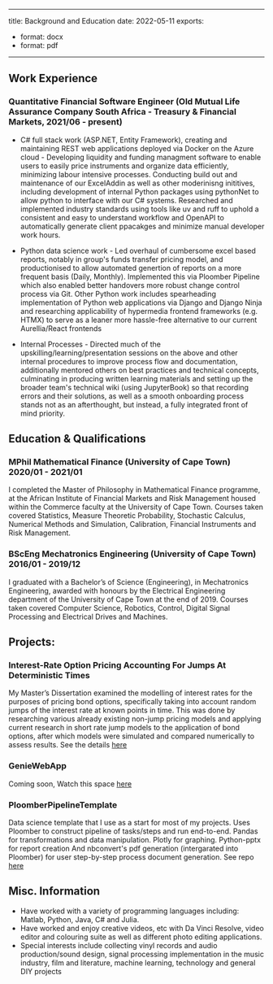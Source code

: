 
---
title: Background and Education 
date: 2022-05-11
exports:
  - format: docx
  - format: pdf
---







## Work Experience

### Quantitative Financial Software Engineer (Old Mutual Life Assurance Company South Africa - Treasury & Financial Markets, 2021/06 - present) 
* C# full stack work (ASP.NET, Entity Framework), creating and maintaining REST web applications deployed via Docker on the Azure cloud - Developing liquidity and funding managment software to enable users to easily price instruments and organize data efficiently, minimizing labour intensive processes. Conducting build out and maintenance of our ExcelAddin as well as other moderinisng inititives, including development of internal Python packages using pythonNet to allow python to interface with our C# systems. Researched and implemented industry standards using tools like uv and ruff to uphold a consistent and easy to understand workflow and OpenAPI to automatically generate client ppacakges and minimize manual developer work hours.

* Python data science work - Led overhaul of cumbersome excel based reports, notably in group's funds transfer pricing model, and productionised to allow  automated genertion of reports on a more frequent basis (Daily, Monthly). Implemented this via Ploomber Pipeline which also enabled better handovers more robust change control process via Git. Other Python work includes spearheading implementation of Python web applications via Django and Django Ninja and researching applicability of hypermedia frontend frameworks (e.g. HTMX) to serve as a leaner more hassle-free alternative to our current Aurellia/React frontends

* Internal Processes - Directed much of the upskilling/learning/presentation sessions on the above and other internal procedures to improve process flow and documentation, additionally mentored others on best practices and technical concepts, culminating in producing written learning materials and setting up the broader team's technical wiki (using JupyterBook) so that recording errors and their solutions, as well as a smooth onboarding process stands not as an afterthought, but instead, a fully integrated front of mind priority.






## Education & Qualifications

### MPhil Mathematical Finance (University of Cape Town) 2020/01 - 2021/01
I completed the Master of Philosophy in Mathematical Finance programme, at the African Institute of Financial Markets and Risk Management housed within the Commerce faculty at the University of Cape Town. Courses taken covered Statistics, Measure Theoretic Probability, Stochastic Calculus, Numerical Methods and Simulation, Calibration, Financial Instruments and Risk Management. 

### BScEng Mechatronics Engineering (University of Cape Town) 2016/01 - 2019/12
I graduated with a Bachelor’s of Science (Engineering), in Mechatronics Engineering, awarded with honours by the Electrical Engineering department of the University of Cape Town at the end of 2019. Courses taken covered Computer Science, Robotics, Control, Digital Signal Processing and Electrical Drives and Machines.









## Projects: 

### Interest-Rate Option Pricing Accounting For Jumps At Deterministic Times 
My Master’s Dissertation examined the modelling of interest rates for the purposes of pricing bond options, specifically taking into account random jumps of the interest rate at known points in time. This was done by researching various already existing non-jump pricing models and applying current research in short rate jump models to the application of bond options, after which models were simulated and compared numerically to assess results. See the details [here](https://open.uct.ac.za/items/ccf51448-33a9-42d0-a2a4-8acdf0d8fe01)

### GenieWebApp 
Coming soon,
Watch this space [here](https://github.com/TimothyAllman)

### PloomberPipelineTemplate 
Data science template that I use as a start for most of my projects. 
Uses Ploomber to construct pipeline of tasks/steps and run end-to-end. 
Pandas for transformations and data manipulation.
Plotly for graphing.
Python-pptx for report creation
And nbconvert's pdf generation (intergarated into Ploomber) for user step-by-step process document generation. 
See repo [here](https://github.com/TimothyAllman/PloomberPipelineTemplate)














## Misc. Information
* Have worked with a variety of programming languages including: Matlab, Python, Java, C# and Julia.
* Have worked and enjoy creative videos, etc with Da Vinci Resolve, video editor and colouring suite as well as different photo editing applications.
* Special interests include collecting vinyl records and audio production/sound design, signal processing implementation in the music industry, film and literature, machine learning, technology and general DIY projects